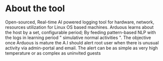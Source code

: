 # About the tool 

Open-sourced, Real-time  AI powered logging tool for hardware, network, resources utilization for Linux  OS based  machines. Arduous learns about the host  by a set,  configurable period;  By feeding pattern-based NLP with the logs in learning period " simulative normal activities ". The objective once Arduous is mature  the A.I should alert root user when there is unusual activity via admin-portal and email. The alert can be as simple as very high temperature or as complex as uninvited guests  

